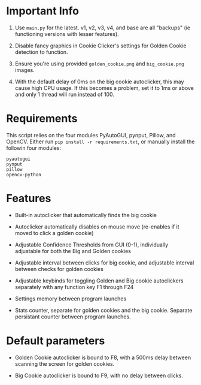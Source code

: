 # Important Info

1. Use `main.py` for the latest. v1, v2, v3, v4, and base are all "backups" (ie functioning versions with lesser features).

2. Disable fancy graphics in Cookie Clicker's settings for Golden Cookie detection to function.

3. Ensure you're using provided `golden_cookie.png` and `big_cookie.png` images.

4. With the default delay of 0ms on the big cookie autoclicker, this may cause high CPU usage. If this becomes a problem, set it to 1ms or above and only 1 thread will run instead of 100.

# Requirements

This script relies on the four modules PyAutoGUI, pynput, Pillow, and OpenCV. Either run `pip install -r requirements.txt`, or manually install the followin four modules:

```
pyautogui
pynput
pillow
opencv-python
```

# Features

- Built-in autoclicker that automatically finds the big cookie

- Autoclicker automatically disables on mouse move (re-enables if it moved to click a golden cookie)

- Adjustable Confidence Thresholds from GUI (0-1), individually adjustable for both the Big and Golden cookies

- Adjustable interval between clicks for big cookie, and adjustable interval between checks for golden cookies

- Adjustable keybinds for toggling Golden and Big cookie autoclickers separately with any function key F1 through F24

- Settings memory between program launches

- Stats counter, separate for golden cookies and the big cookie. Separate persistant counter between program launches.

# Default parameters

- Golden Cookie autoclicker is bound to F8, with a 500ms delay between scanning the screen for golden cookies.

- Big Cookie autoclicker is bound to F9, with no delay between clicks.